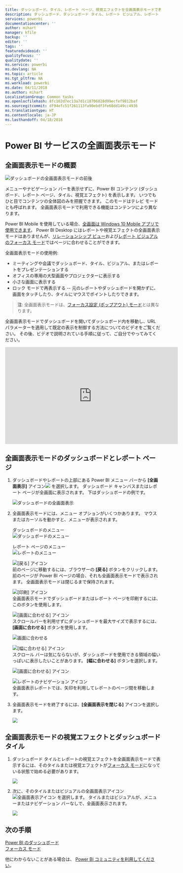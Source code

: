 ```yaml
---
title: ダッシュボード、タイル、レポート ページ、視覚エフェクトを全画面表示モードで表示する
description: ダッシュボード、ダッシュボード タイル、レポート ビジュアル、レポート ページを全画面表示モード (別名 "*テレビ モード*") で表示します。
services: powerbi
documentationcenter: ''
author: mihart
manager: kfile
backup: ''
editor: ''
tags: ''
featuredvideoid: ''
qualityfocus: ''
qualitydate: ''
ms.service: powerbi
ms.devlang: NA
ms.topic: article
ms.tgt_pltfrm: NA
ms.workload: powerbi
ms.date: 04/11/2018
ms.author: mihart
LocalizationGroup: Common tasks
ms.openlocfilehash: 8fc102d7ec13a7d1c18706028d99ecfef9812baf
ms.sourcegitcommit: df94efc51f261113fa90ebdf3fe68dd149cc4936
ms.translationtype: HT
ms.contentlocale: ja-JP
ms.lasthandoff: 04/18/2018
---
```

# <a name="full-screen-mode-in-power-bi-service"></a>Power BI サービスの全画面表示モード
## <a name="what-is-full-screen-mode"></a>全画面表示モードの概要
![ダッシュボードの全画面表示モードの前後](media/service-fullscreen-mode/power-bi-full-screen-comparison.png)

メニューやナビゲーション バーを表示せずに、Power BI コンテンツ (ダッシュボード、レポート ページ、タイル、視覚エフェクト) を表示します。  いつでもひと目でコンテンツの全体図のみを把握できます。 このモードはテレビ モードとも呼ばれます。 全画面表示モードで利用できる機能はコンテンツにより異なります。 

Power BI Mobile を使用している場合、[全画面は Windows 10 Mobile アプリで使用できます](mobile-windows-10-app-presentation-mode.md)。 Power BI Desktop にはレポートや視覚エフェクトの全画面表示モードはありませんが、[リレーションシップ ビュー](desktop-report-view.md)および[レポート ビジュアルのフォーカス モード](service-focus-mode.md)ではページに合わせることができます。

 

全画面表示モードの使用例:

* ミーティングや会議でダッシュボード、タイル、ビジュアル、またはレポートをプレゼンテーションする
* オフィスの専用の大型画面やプロジェクターに表示する
* 小さな画面に表示する
* ロック モードで再表示する -- 元のレポートやダッシュボードを開かずに、画面をタッチしたり、タイルにマウスでポイントしたりできます。

> **注**: 全画面表示モードは、[フォーカス設定 (ポップアウト) モード](service-focus-mode.md)とは異なります。
> 
> 

全画面表示モードでダッシュボードを開いてダッシュボード内を移動し、URL パラメーターを適用して既定の表示を制御する方法についてのビデオをご覧ください。 その後、ビデオで説明されている手順に従って、ご自分でやってみてください。

<iframe width="560" height="315" src="https://www.youtube.com/embed/c31gZkyvC54" frameborder="0" allowfullscreen></iframe>

## <a name="dashboards-and-report-pages-in-full-screen-mode"></a>全画面表示モードのダッシュボードとレポート ページ
1. ダッシュボードやレポートの上部にある Power BI メニュー バーから **[全画面表示]** アイコン![ ](media/service-fullscreen-mode/power-bi-full-screen-icon.png) を選択します。 ダッシュボード キャンバスまたはレポート ページが全画面に表示されます。 下はダッシュボードの例です。
   
      ![ダッシュボードの全画面表示](media/service-fullscreen-mode/power-bi-dash-full-screen.png)
2. 全画面表示モードには、メニュー オプションがいくつかあります。  マウスまたはカーソルを動かすと、メニューが表示されます。 
   
     ダッシュボードのメニュー    
     ![ダッシュボードのメニュー](media/service-fullscreen-mode/power-bi-full-screen-menu-dashboard.png)    
   
     レポート ページのメニュー    
    ![レポートのメニュー](media/service-fullscreen-mode/power-bi-report-menu.png)    
   
    ![[戻る] アイコン](media/service-fullscreen-mode/power-bi-back-icon.png)    
    前のページに移動するには、ブラウザーの **[戻る]** ボタンをクリックします。 前のページが Power BI ページの場合、それも全画面表示モードで表示されます。  全画面表示モードは閉じるまで保持されます。
   
    ![[印刷] アイコン](media/service-fullscreen-mode/power-bi-print-icon.png)    
    全画面表示モードでダッシュボードまたはレポート ページを印刷するには、このボタンを使用します。 
   
    ![[画面に合わせる] アイコン](media/service-fullscreen-mode/power-bi-fit-to-width.png)    
    スクロールバーを利用せずにダッシュボードを最大サイズで表示するには、**[画面に合わせる]** ボタンを使用します。     
   
    ![画面に合わせる](media/service-fullscreen-mode/power-bi-fit-screen.png)
   
    ![[幅に合わせる] アイコン](media/service-fullscreen-mode/power-bi-fit-width.png)       
    スクロール バーは気にならないが、ダッシュボードを使用できる領域の幅いっぱいに表示したいことがあります。 **[幅に合わせる]** ボタンを選択します。    
   
    ![[画面に合わせる] アイコン](media/service-fullscreen-mode/power-bi-fit-to-width-new.png)
   
    ![レポートのナビゲーション アイコン](media/service-fullscreen-mode/power-bi-report-nav2.png)       
    全画面表示レポートでは、矢印を利用してレポートのページ間を移動します。    
3. 全画面表示モードを終了するには、**[全画面表示を閉じる]** アイコンを選択します。
   
      ![](media/service-fullscreen-mode/exit-fullscreen-new.png)

## <a name="visualizations-and-dashboard-tiles-in-full-screen-mode"></a>全画面表示モードの視覚エフェクトとダッシュボード タイル
1. ダッシュボード タイルとレポートの視覚エフェクトを全画面表示モードで表示するには、そのタイルまたは視覚エフェクトが[フォーカス モード](service-focus-mode.md)になっている状態で始める必要があります。 
   
    ![](media/service-fullscreen-mode/power-bi-focus3.png)
2. 次に、そのタイルまたはビジュアルの全画面表示アイコン ![全画面表示アイコン](media/service-fullscreen-mode/power-bi-full-screen-icon.png)  を選択します。 タイルまたはビジュアルが、メニューまたはナビゲーション バーなしで、全画面表示されます。
   
    ![](media/service-fullscreen-mode/power-bi-fullscreen.png)

## <a name="next-steps"></a>次の手順
[Power BI のダッシュボード](service-dashboards.md)  
[フォーカス モード](service-focus-mode.md)    

他にわからないことがある場合は、 [Power BI コミュニティを利用してください](http://community.powerbi.com/)。

